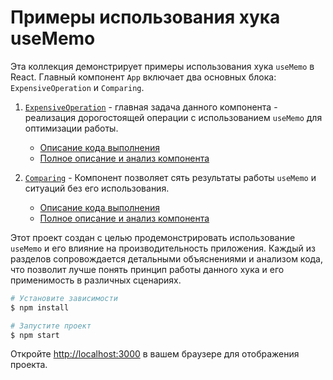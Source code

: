 # Примеры использования хука useMemo

Эта коллекция демонстрирует примеры использования хука `useMemo` в React. Главный компонент `App` включает два основных блока: `ExpensiveOperation` и `Comparing`.

1. [`ExpensiveOperation`](./src/expancive-operation/README.md) - главная задача данного компонента - реализация дорогостоящей операции с использованием `useMemo` для оптимизации работы.

    - [Описание кода выполнения](./src/expancive-operation/ExpensiveOperation.js)
    - [Полное описание и анализ компонента](./src/expancive-operation/README.md)

2. [`Comparing`](./src/comparing/README.md) - Компонент позволяет сять результаты работы `useMemo` и ситуаций без его использования.

    - [Описание кода выполнения](./src/comparing/Comparing.js)
    - [Полное описание и анализ компонента](./src/comparing/README.md)

Этот проект создан с целью продемонстрировать использование `useMemo` и его влияние на производительность приложения. Каждый из разделов сопровождается детальными объяснениями и анализом кода, что позволит лучше понять принцип работы данного хука и его применимость в различных сценариях.
```bash
# Установите зависимости
$ npm install

# Запустите проект
$ npm start
```

Откройте [http://localhost:3000](http://localhost:3000) в вашем браузере для отображения проекта.